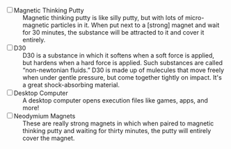 <html>
<body>
<dl>
<dt><input type="checkbox" />Magnetic Thinking Putty</dt>
<dd>Magnetic thinking putty is like silly putty, but with lots of micro-magnetic particles in it. When put next to a [strong] magnet and wait for 30 minutes, the substance will be attracted  to it and cover it entirely.</dd>
<dt><input type="checkbox" />D30</dt>
<dd>D30 is a substance in which it softens when a soft force is applied, but hardens when a hard force is applied. Such substances are called “non-newtonian fluids.” D30 is made up of mulecules that move freely when under gentle pressure, but come together tightly on impact. It's a great shock-absorbing material.</dd>
<dt><input type="checkbox" />Desktop Computer</dt>
<dd>A desktop computer opens execution files like games, apps, and more!</dd>
<dt><input type="checkbox" />Neodymium Magnets</dt>
<dd>These are really strong magnets in which when paired to magnetic thinking putty and waiting for thirty minutes, the putty will entirely cover the magnet.</dd>
</dl>
</body>
</html>
